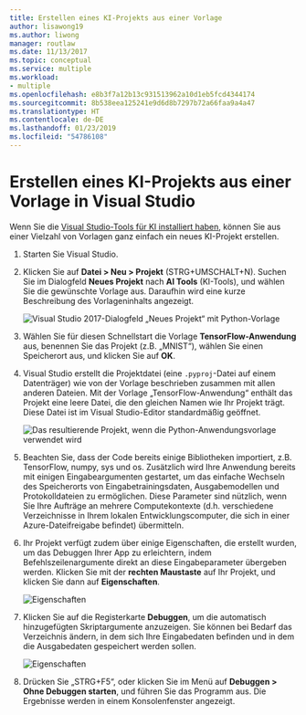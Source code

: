 ```yaml
---
title: Erstellen eines KI-Projekts aus einer Vorlage
author: lisawong19
ms.author: liwong
manager: routlaw
ms.date: 11/13/2017
ms.topic: conceptual
ms.service: multiple
ms.workload:
- multiple
ms.openlocfilehash: e8b3f7a12b13c931513962a10d1eb5fcd4344174
ms.sourcegitcommit: 8b538eea125241e9d6d8b7297b72a66faa9a4a47
ms.translationtype: HT
ms.contentlocale: de-DE
ms.lasthandoff: 01/23/2019
ms.locfileid: "54786108"
---
```

# <a name="create-an-ai-project-from-a-template-in-visual-studio"></a>Erstellen eines KI-Projekts aus einer Vorlage in Visual Studio

Wenn Sie die [Visual Studio-Tools für KI installiert haben](installation.md), können Sie aus einer Vielzahl von Vorlagen ganz einfach ein neues KI-Projekt erstellen.

1. Starten Sie Visual Studio.

2. Klicken Sie auf **Datei > Neu > Projekt** (STRG+UMSCHALT+N). Suchen Sie im Dialogfeld **Neues Projekt** nach **AI Tools** (KI-Tools), und wählen Sie die gewünschte Vorlage aus. Daraufhin wird eine kurze Beschreibung des Vorlageninhalts angezeigt.

    ![Visual Studio 2017-Dialogfeld „Neues Projekt“ mit Python-Vorlage](media/create-project/new-ai-project.png)

3. Wählen Sie für diesen Schnellstart die Vorlage **TensorFlow-Anwendung** aus, benennen Sie das Projekt (z.B. „MNIST“), wählen Sie einen Speicherort aus, und klicken Sie auf **OK**.

4. Visual Studio erstellt die Projektdatei (eine `.pyproj`-Datei auf einem Datenträger) wie von der Vorlage beschrieben zusammen mit allen anderen Dateien. Mit der Vorlage „TensorFlow-Anwendung“ enthält das Projekt eine leere Datei, die den gleichen Namen wie Ihr Projekt trägt. Diese Datei ist im Visual Studio-Editor standardmäßig geöffnet.

    ![Das resultierende Projekt, wenn die Python-Anwendungsvorlage verwendet wird](media/create-project/new-tensorflowapp.png)

5. Beachten Sie, dass der Code bereits einige Bibliotheken importiert, z.B. TensorFlow, numpy, sys und os. Zusätzlich wird Ihre Anwendung bereits mit einigen Eingabeargumenten gestartet, um das einfache Wechseln des Speicherorts von Eingabetrainingsdaten, Ausgabemodellen und Protokolldateien zu ermöglichen. Diese Parameter sind nützlich, wenn Sie Ihre Aufträge an mehrere Computekontexte (d.h. verschiedene Verzeichnisse in Ihrem lokalen Entwicklungscomputer, die sich in einer Azure-Dateifreigabe befindet) übermitteln.

6. Ihr Projekt verfügt zudem über einige Eigenschaften, die erstellt wurden, um das Debuggen Ihrer App zu erleichtern, indem Befehlszeilenargumente direkt an diese Eingabeparameter übergeben werden. Klicken Sie mit der **rechten Maustaste** auf Ihr Projekt, und klicken Sie dann auf **Eigenschaften**.

    ![Eigenschaften](media/create-project/project-properties.png)

7. Klicken Sie auf die Registerkarte **Debuggen**, um die automatisch hinzugefügten Skriptargumente anzuzeigen. Sie können bei Bedarf das Verzeichnis ändern, in dem sich Ihre Eingabedaten befinden und in dem die Ausgabedaten gespeichert werden sollen.

    ![Eigenschaften](media/create-project//project-properties_1.png)

8. Drücken Sie „STRG+F5“, oder klicken Sie im Menü auf **Debuggen > Ohne Debuggen starten**, und führen Sie das Programm aus. Die Ergebnisse werden in einem Konsolenfenster angezeigt.
